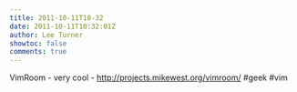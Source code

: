 ```yaml
---
title: 2011-10-11T10-32
date: 2011-10-11T10:32:01Z
author: Lee Turner
showtoc: false
comments: true
---
```


VimRoom - very cool - http://projects.mikewest.org/vimroom/ #geek #vim

